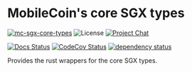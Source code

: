 # MobileCoin's core SGX types

[![mc-sgx-core-types][crate-image]][crate-link]
![License][license-image]
[![Project Chat][chat-image]][chat-link]

[![Docs Status][docs-image]][docs-link]
[![CodeCov Status][codecov-image]][codecov-link]
[![dependency status][deps-image]][deps-link]

Provides the rust wrappers for the core SGX types.

[crate-image]: https://img.shields.io/crates/v/mc-sgx-core-types.svg?style=for-the-badge
[crate-link]: https://crates.io/crates/mc-sgx-core-types
[license-image]: https://img.shields.io/crates/l/mc-sgx-core-types?style=for-the-badge
[chat-image]: https://img.shields.io/discord/MOBILECOIN?style=for-the-badge
[chat-link]: https://mobilecoin.chat
[docs-image]: https://img.shields.io/docsrs/mc-sgx-core-types?style=for-the-badge
[docs-link]: https://docs.rs/crate/mc-sgx-core-types
[codecov-image]: https://img.shields.io/codecov/c/github/mobilecoinfoundation/sgx/develop?style=for-the-badge
[codecov-link]: https://codecov.io/gh/mobilecoinfoundation/sgx
[deps-image]: https://deps.rs/crate/mc-sgx-core-types/status.svg?style=for-the-badge
[deps-link]: https://deps.rs/crate/mc-sgx-core-types
